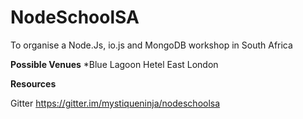 # NodeSchoolSA
To organise a Node.Js, io.js and MongoDB workshop in South Africa

**Possible Venues**
*Blue Lagoon Hetel
 East London

**Resources**

Gitter https://gitter.im/mystiqueninja/nodeschoolsa
